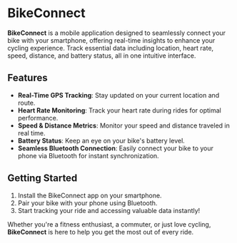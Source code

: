 # BikeConnect

**BikeConnect** is a mobile application designed to seamlessly connect your bike with your smartphone, offering real-time insights to enhance your cycling experience. Track essential data including location, heart rate, speed, distance, and battery status, all in one intuitive interface.

## Features
- **Real-Time GPS Tracking**: Stay updated on your current location and route.
- **Heart Rate Monitoring**: Track your heart rate during rides for optimal performance.
- **Speed & Distance Metrics**: Monitor your speed and distance traveled in real time.
- **Battery Status**: Keep an eye on your bike's battery level.
- **Seamless Bluetooth Connection**: Easily connect your bike to your phone via Bluetooth for instant synchronization.

## Getting Started
1. Install the BikeConnect app on your smartphone.
2. Pair your bike with your phone using Bluetooth.
3. Start tracking your ride and accessing valuable data instantly!

Whether you're a fitness enthusiast, a commuter, or just love cycling, **BikeConnect** is here to help you get the most out of every ride.
